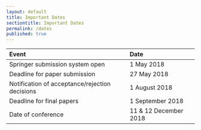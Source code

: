 ```yaml
---
layout: default
title: Important Dates
sectiontitle: Important Dates
permalink: /dates
published: true
---
```


| Event | Date |
| :------------- |:-----------------------------------|
| Springer submission system open | 1 May 2018 |
| Deadline for paper submission | 27 May 2018 |
| Notification of acceptance/rejection decisions | 1 August 2018  |
| Deadline for final papers | 1 September 2018 |
| Date of conference | 11 & 12 December 2018 |
